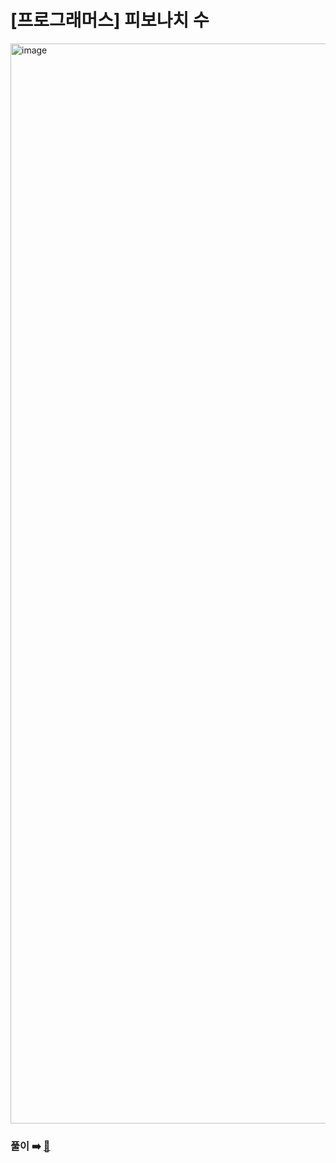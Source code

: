 # [프로그래머스] 피보나치 수

<img width="1728" alt="image" src="https://user-images.githubusercontent.com/45463495/180594229-9fc4f585-8272-4627-bbec-4fb38fce6dd3.png">

### 풀이 ➡️ [🔗](https://seongho96.tistory.com/93)